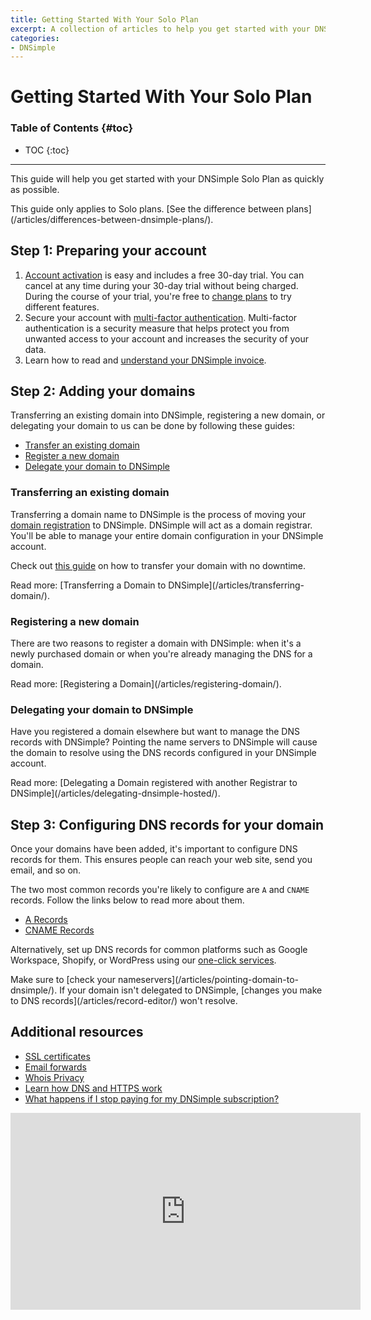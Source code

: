 ```yaml
---
title: Getting Started With Your Solo Plan
excerpt: A collection of articles to help you get started with your DNSimple Solo Plan quickly.
categories:
- DNSimple
---
```


# Getting Started With Your Solo Plan

### Table of Contents {#toc}

* TOC
{:toc}

---

This guide will help you get started with your DNSimple Solo Plan as quickly as possible.

<tip>
This guide only applies to Solo plans. [See the difference between plans](/articles/differences-between-dnsimple-plans/).
</tip>

## Step 1: Preparing your account

1. [Account activation](/articles/account-activation/) is easy and includes a free 30-day trial. You can cancel at any time during your 30-day trial without being charged. During the course of your trial, you're free to [change plans](/articles/changing-plans/) to try different features.
2. Secure your account with [multi-factor authentication](/articles/multi-factor-authentication/). Multi-factor authentication is a security measure that helps protect you from unwanted access to your account and increases the security of your data.
3. Learn how to read and [understand your DNSimple invoice](/articles/understanding-invoice/).

## Step 2: Adding your domains

Transferring an existing domain into DNSimple, registering a new domain, or delegating your domain to us can be done by following these guides:

- [Transfer an existing domain](#transferring-an-existing-domain)
- [Register a new domain](#registering-a-new-domain)
- [Delegate your domain to DNSimple](#delegating-your-domain-to-dnsimple)

### Transferring an existing domain

Transferring a domain name to DNSimple is the process of moving your [domain registration](https://dnsimple.com/tlds) to DNSimple. DNSimple will act as a domain registrar. You'll be able to manage your entire domain configuration in your DNSimple account.

Check out [this guide](https://dnsimple.com/how-to-transfer-without-downtime) on how to transfer your domain with no downtime.

<info>
Read more: [Transferring a Domain to DNSimple](/articles/transferring-domain/).
</info>

### Registering a new domain

There are two reasons to register a domain with DNSimple: when it's a newly purchased domain or when you're already managing the DNS for a domain.

<info>
Read more: [Registering a Domain](/articles/registering-domain/).
</info>

### Delegating your domain to DNSimple

Have you registered a domain elsewhere but want to manage the DNS records with DNSimple? Pointing the name servers to DNSimple will cause the domain to resolve using the DNS records configured in your DNSimple account.

<info>
Read more: [Delegating a Domain registered with another Registrar to DNSimple](/articles/delegating-dnsimple-hosted/).
</info>

## Step 3: Configuring DNS records for your domain

Once your domains have been added, it's important to configure DNS records for them. This ensures people can reach your web site, send you email, and so on.

The two most common records you're likely to configure are `A` and `CNAME` records. Follow the links below to read more about them.

- [A Records](/articles/a-record/)
- [CNAME Records](/articles/cname-record/)

Alternatively, set up DNS records for common platforms such as Google Workspace, Shopify, or WordPress using our [one-click services](/articles/services/).

<note>
Make sure to [check your nameservers](/articles/pointing-domain-to-dnsimple/). If your domain isn't delegated to DNSimple, [changes you make to DNS records](/articles/record-editor/) won't resolve.
</note>

## Additional resources

- [SSL certificates](/articles/getting-started-ssl-certificates/)
- [Email forwards](/articles/email-forwarding/)
- [Whois Privacy](/articles/whois-privacy/)
- [Learn how DNS and HTTPS work](https://dnsimple.com/comics)
- [What happens if I stop paying for my DNSimple subscription?](/articles/what-happens-if-i-stop-paying/)


<center><iframe width="560" height="315" src="https://www.youtube.com/embed/3eqEl6scOvw" frameborder="0" allow="accelerometer; autoplay; clipboard-write; encrypted-media; gyroscope; picture-in-picture" allowfullscreen></iframe></center>

